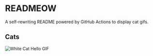 # READMEOW

A self-rewriting README powered by GitHub Actions to display cat gifs.

## Cats

![White Cat Hello GIF](https://media4.giphy.com/media/v1.Y2lkPTlhY2QwMmRhOHhtZmh3Z2k5bTl5M29wZjAzMzY5eHgycGltZDAxdnpwYnkxamtnZiZlcD12MV9naWZzX3NlYXJjaCZjdD1n/vFKqnCdLPNOKc/200.gif)
